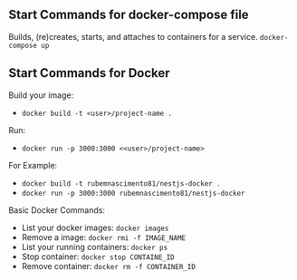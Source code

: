 
## Start Commands for docker-compose file
Builds, (re)creates, starts, and attaches to containers for a service.
`docker-compose up`

## Start Commands for Docker
Build your image:
 - `docker build -t <user>/project-name .`

Run:
 - `docker run -p 3000:3000 <<user>/project-name>`

For Example:
 - `docker build -t rubemnascimento81/nestjs-docker .`
 - `docker run -p 3000:3000 rubemnascimento81/nestjs-docker`

Basic Docker Commands:
 - List your docker images: `docker images`
 - Remove a image: `docker rmi -f IMAGE_NAME`
 - List your running containers: `docker ps`
 - Stop container: `docker stop CONTAINE_ID`
 - Remove container: `docker rm -f CONTAINER_ID`
